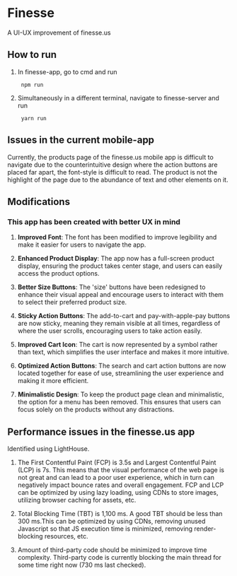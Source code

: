 # Finesse

A UI-UX improvement of finesse.us

## How to run

1. In finesse-app, go to cmd and run 
        
        npm run
        
2. Simultaneously in a different terminal, navigate to finesse-server and run
        
        yarn run

## Issues in the current mobile-app

Currently, the products page of the finesse.us mobile app is difficult to navigate due to the counterintuitive design where the action buttons are placed far apart, the font-style is difficult to read. The product is not the highlight of the page due to the abundance of text and other elements on it.



## Modifications

### This app has been created with better UX in mind

1. **Improved Font**: The font has been modified to improve legibility and make it easier for users to navigate the app.

2. **Enhanced Product Display**: The app now has a full-screen product display, ensuring the product takes center stage, and users can easily access the product options.

3. **Better Size Buttons**: The 'size' buttons have been redesigned to enhance their visual appeal and encourage users to interact with them to select their preferred product size.

4. **Sticky Action Buttons**: The add-to-cart and pay-with-apple-pay buttons are now sticky, meaning they remain visible at all times, regardless of where the user scrolls, encouraging users to take action easily.

5. **Improved Cart Icon**: The cart is now represented by a symbol rather than text, which simplifies the user interface and makes it more intuitive.

6. **Optimized Action Buttons**: The search and cart action buttons are now located together for ease of use, streamlining the user experience and making it more efficient.

7. **Minimalistic Design**: To keep the product page clean and minimalistic, the option for a menu has been removed. This ensures that users can focus solely on the products without any distractions.



## Performance issues in the finesse.us app
Identified using LightHouse.

1. The First Contentful Paint (FCP) is 3.5s and Largest Contentful Paint (LCP) is 7s. This means that the visual performance of the web page is not great and can lead to a poor user experience, which in turn can negatively impact bounce rates and overall engagement. FCP and LCP can be optimized by using lazy loading, using CDNs to store images, utilizing browser caching for assets, etc. 

2. Total Blocking Time (TBT) is 1,100 ms. A good TBT should be less than 300 ms.This can be optimized by using CDNs, removing unused Javascript so that JS execution time is minimized, removing render-blocking resources, etc.

3. Amount of third-party code should be minimized to improve time complexity. Third-party code is currently blocking the main thread for some time right now (730 ms last checked). 
